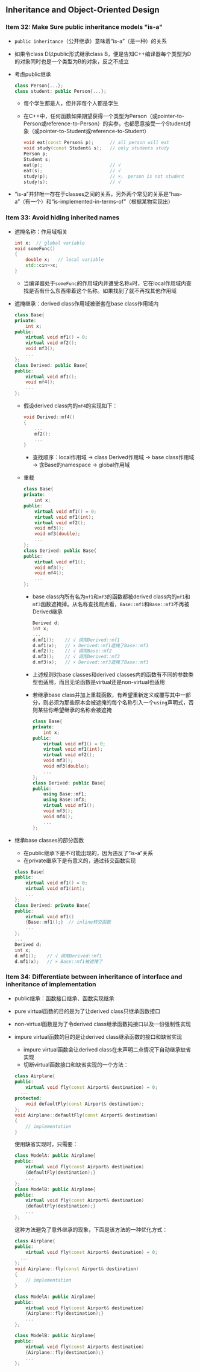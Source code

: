 ## Inheritance and Object-Oriented Design

### Item 32: Make Sure public inheritance models "is-a"

* `public inheritance`（公开继承）意味着“is-a”（是一种）的关系

* 如果令class D以public形式继承class B，便是告知C++编译器每个类型为D的对象同时也是一个类型为B的对象，反之不成立

* 考虑public继承

	```c++
	class Person{...};
	class student: public Person{...};
	```

	* 每个学生都是人，但并非每个人都是学生

	* 在C++中，任何函数如果期望获得一个类型为Person（或pointer-to-Person或reference-to-Person）的实参，也都愿意接受一个Student对象（或pointer-to-Student或reference-to-Student）

		```c++
		void eat(const Person& p);		// all person will eat
		void study(const Student& s);	// only students study
		Person p;
		Student s;
		eat(p);							// √
		eat(s);							// √
		study(p);						// ×， person is not student
		study(s);						// √
		```

* “is-a”并非唯一存在于classes之间的关系，另外两个常见的关系是“has-a”（有一个）和“is-implemented-in-terms-of”（根据某物实现出）

### Item 33: Avoid hiding inherited names

* 遮掩名称：作用域相关

	```c++
	int x;	// global variable
	void someFunc()
	{
	    double x;	// local variable
	    std::cin>>x;
	}
	```

	* 当编译器处于`someFunc`的作用域内并遭受名称`x`时，它在local作用域内查找是否有什么东西带着这个名称。如果找到了就不再找其他作用域

* 遮掩继承：derived class作用域被嵌套在base class作用域内

	```c++
	class Base{
	private:
	    int x;
	public:
	    virtual void mf1() = 0;
	    virtual void mf2();
	    void mf3();
	    ...
	};
	class Derived: public Base{
	public:
	    virtual void mf1();
	    void mf4();
	    ...
	};
	```

	* 假设derived class内的`mf4`的实现如下：

		```c++
		void Derived::mf4()
		{
		    ...
		    mf2();
		    ...
		}
		```

		* 查找顺序：local作用域 → class Derived作用域 → base class作用域 → 含Base的namespace → global作用域

	* 重载

		```c++
		class Base{
		private:
		    int x;
		public:
		    virtual void mf1() = 0;
		    virtual void mf1(int);
		    virtual void mf2();
		    void mf3();
		    void mf3(double);
		    ...
		};
		class Derived: public Base{
		public:
		    virtual void mf1();
		    void mf3();
		    void mf4();
		    ...
		};
		```

		* base class内所有名为`mf1`和`mf3`的函数都被derived class内的`mf1`和`mf3`函数遮掩掉。从名称查找观点看，`Base::mf1`和`Base::mf3`不再被Derived继承

			```c++
			Derived d;
			int x;
			...
			d.mf1();	// √ 调用Derived::mf1
			d.mf1(x);	// × Derived::mf1遮掩了Base::mf1
			d.mf2();	// √ 调用Base::mf2
			d.mf3();	// √ 调用Derived::mf3
			d.mf3(x);	// × Derived::mf3遮掩了Base::mf3
			```

		* 上述规则对base classes和derived classes内的函数有不同的参数类型也适用，而且无论函数是virtual还是non-virtual也适用

		* 若继承base class并加上重载函数，有希望重新定义或覆写其中一部分，则必须为那些原本会被遮掩的每个名称引入一个`using`声明式，否则某些你希望继承的名称会被遮掩

			```c++
			class Base{
			private:
			    int x;
			public:
			    virtual void mf1() = 0;
			    virtual void mf1(int);
			    virtual void mf2();
			    void mf3();
			    void mf3(double);
			    ...
			};
			class Derived: public Base{
			public:
			    using Base::mf1;
			    using Base::mf3;
			    virtual void mf1();
			    void mf3();
			    void mf4();
			    ...
			};
			```

* 继承base classes的部分函数

	* 在public继承下是不可能出现的，因为违反了“is-a”关系
	* 在private继承下是有意义的，通过转交函数实现

	```c++
	class Base{
	public:
	    virtual void mf1() = 0;
	    virtual void mf1(int);
	    ...
	};
	class Derived: private Base{
	public:
	    virtual void mf1()
	    {Base::mf1();}	// inline转交函数
	    ...
	};
	...
	Derived d;
	int x;
	d.mf1();	// √ 调用Derived::mf1
	d.mf1(x);	// × Base::mf1被遮掩了
	```

### Item 34: Differentiate between inheritance of interface and inheritance of implementation

* public继承：函数接口继承、函数实现继承

* pure virtual函数的目的是为了让derived class只继承函数接口

* non-virtual函数是为了令derived class继承函数扽接口以及一份强制性实现

* impure virtual函数的目的是让derived class继承函数的接口和缺省实现

  * impure virtual函数会让derived class在未声明二点情况下自动继承缺省实现
  * 切断virtual函数接口和缺省实现的一个方法：

  ```C++
  class Airplane{
  public:
      virtual void fly(const Airport& destination) = 0;
  	...
  protected:
      void defaultFly(const Airport& destination);
  };
  void Airplane::defaultFly(const Airport& destination)
  {
      // implementation
  }
  ```

  使用缺省实现时，只需要：

  ```c++
  class ModelA: public Airplane{
  public:
      virtual void fly(const Airport& destination)
      {defaultFly(destination);}
      ...
  };
  class ModelB: public Airplane{
  public:
      virtual void fly(const Airport& destination)
      {defaultFly(destination);}
      ...
  };
  ```

  这种方法避免了意外继承的现象，下面是该方法的一种优化方式：

  ```c++
  class Airplane{
  public:
      virtual void fly(const Airport& destination) = 0;
  	...
  };
  void Airplane::fly(const Airport& destination)
  {
      // implementation
  }
  
  class ModelA: public Airplane{
  public:
      virtual void fly(const Airport& destination)
      {Airplane::fly(destination);}
      ...
  };
  
  class ModelB: public Airplane{
  public:
      virtual void fly(const Airport& destination)
      {Airplane::fly(destination);}
      ...
  };
  ```

  

